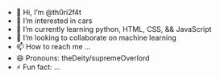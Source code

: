 - 👋 Hi, I’m @th0ri2f4t
- 👀 I’m interested in cars
- 🌱 I’m currently learning python, HTML, CSS, && JavaScript
- 💞️ I’m looking to collaborate on machine learning
- 📫 How to reach me ...
- 😄 Pronouns: theDeity/supremeOverlord
- ⚡ Fun fact: ...

<!---
th0ri2f4t/th0ri2f4t is a ✨ special ✨ repository because its `README.md` (this file) appears on your GitHub profile.
You can click the Preview link to take a look at your changes.
--->
